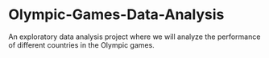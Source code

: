 # Olympic-Games-Data-Analysis
An exploratory data analysis project where we will analyze the performance of different countries in the Olympic games.
